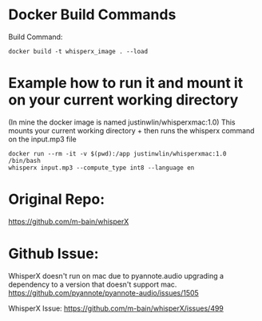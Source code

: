 # Docker Build Commands

Build Command:

```
docker build -t whisperx_image . --load
```

# Example how to run it and mount it on your current working directory

(In mine the docker image is named justinwlin/whisperxmac:1.0)
This mounts your current working directory + then runs the whisperx command on the input.mp3 file

```
docker run --rm -it -v $(pwd):/app justinwlin/whisperxmac:1.0 /bin/bash
whisperx input.mp3 --compute_type int8 --language en
```

# Original Repo:

https://github.com/m-bain/whisperX

# Github Issue:

WhisperX doesn't run on mac due to pyannote.audio upgrading a dependency to a version that doesn't support mac.
https://github.com/pyannote/pyannote-audio/issues/1505

WhisperX Issue:
https://github.com/m-bain/whisperX/issues/499
